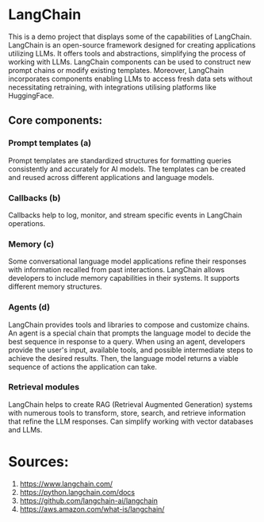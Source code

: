 # LangChain
This is a demo project that displays some of the capabilities of LangChain. LangChain is an open-source framework designed for creating applications utilizing LLMs. It offers tools and abstractions, simplifying the process of working with LLMs. LangChain components can be used to construct new prompt chains or modify existing templates. Moreover, LangChain incorporates components enabling LLMs to access fresh data sets without necessitating retraining, with integrations utilising platforms like HuggingFace.

## Core components:
### Prompt templates (a)
Prompt templates are standardized structures for formatting queries consistently and accurately for AI models. The templates can be created and reused across different applications and language models.

### Callbacks (b)
Callbacks help to log, monitor, and stream specific events in LangChain operations.

### Memory (c)
Some conversational language model applications refine their responses with information recalled from past interactions. LangChain allows developers to include memory capabilities in their systems. It supports different memory structures.

### Agents (d)
LangChain provides tools and libraries to compose and customize chains. An agent is a special chain that prompts the language model to decide the best sequence in response to a query. When using an agent, developers provide the user's input, available tools, and possible intermediate steps to achieve the desired results. Then, the language model returns a viable sequence of actions the application can take.  

### Retrieval modules
LangChain helps to create RAG (Retrieval Augmented Generation) systems with numerous tools to transform, store, search, and retrieve information that refine the LLM responses. Can simplify working with vector databases and LLMs.


# Sources:
1. https://www.langchain.com/
2. https://python.langchain.com/docs
3. https://github.com/langchain-ai/langchain
4. https://aws.amazon.com/what-is/langchain/
